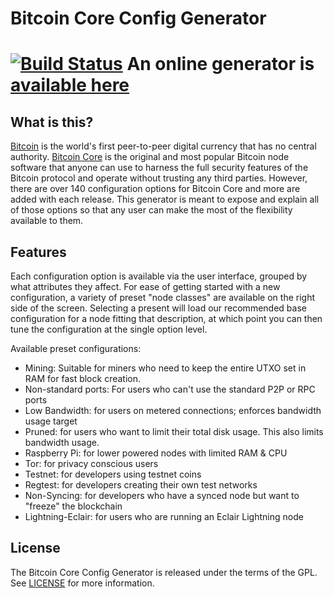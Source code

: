 # Bitcoin Core Config Generator

[![Build Status](https://travis-ci.org/jlopp/bitcoin-core-config-generator.svg?branch=master)](https://travis-ci.org/jlopp/bitcoin-core-config-generator) An online generator is [available here](https://jlopp.github.io/bitcoin-core-config-generator)
=====================================

What is this?
-------------

[Bitcoin](https://bitcoin.org/) is the world's first peer-to-peer digital currency that has no central authority.
[Bitcoin Core](https://bitcoincore.org) is the original and most popular Bitcoin node software that anyone can use
to harness the full security features of the Bitcoin protocol and operate without trusting any third parties. However,
there are over 140 configuration options for Bitcoin Core and more are added with each release. This generator is meant
to expose and explain all of those options so that any user can make the most of the flexibility available to them.

Features
--------

Each configuration option is available via the user interface, grouped by what attributes they affect. For ease of
getting started with a new configuration, a variety of preset "node classes" are available on the right side of the
screen. Selecting a present will load our recommended base configuration for a node fitting that description, at which
point you can then tune the configuration at the single option level.

Available preset configurations:

* Mining: Suitable for miners who need to keep the entire UTXO set in RAM for fast block creation.
* Non-standard ports: For users who can't use the standard P2P or RPC ports
* Low Bandwidth: for users on metered connections; enforces bandwidth usage target
* Pruned: for users who want to limit their total disk usage. This also limits bandwidth usage.
* Raspberry Pi: for lower powered nodes with limited RAM & CPU
* Tor: for privacy conscious users
* Testnet: for developers using testnet coins
* Regtest: for developers creating their own test networks
* Non-Syncing: for developers who have a synced node but want to "freeze" the blockchain
* Lightning-Eclair: for users who are running an Eclair Lightning node

License
-------

The Bitcoin Core Config Generator is released under the terms of the GPL. See [LICENSE](LICENSE) for more information.